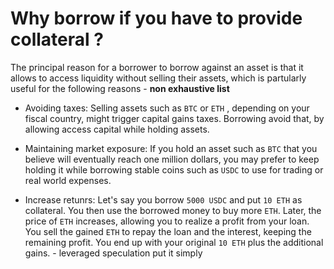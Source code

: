 # Why borrow if you have to provide collateral ?

The principal reason for a borrower to borrow against an asset is that it allows to access liquidity without
selling their assets, which is partularly useful for the following reasons - **non exhaustive list**

*  Avoiding taxes: Selling assets such as `BTC` or `ETH` , depending on your fiscal country, might trigger capital gains taxes. Borrowing avoid that, by allowing access capital while holding assets.

* Maintaining market exposure: If you hold an asset such as `BTC` that
you believe will eventually reach one million dollars, you may prefer to keep holding it while borrowing stable coins such as `USDC` to use for trading or real world expenses.

* Increase retunrs: Let's say you borrow `5000 USDC` and put `10 ETH` as collateral. You then use the borrowed money to buy more `ETH`. Later, the price of `ETH` increases, allowing you to realize a profit from your loan. You sell the gained `ETH` to repay the loan and the interest, keeping the remaining profit. You end up with your original `10 ETH` plus the additional gains. - leveraged speculation put it simply



